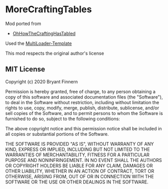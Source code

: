 # MoreCraftingTables

Mod ported from
- [OhHowTheCraftingHasTabled](https://github.com/P3NG00/OhHowTheCraftingHasTabled)

Used the [MultiLoader-Template](https://github.com/jaredlll08/MultiLoader-Template)

This mod respects the original author's license

## MIT License

Copyright (c) 2020 Bryant Finnern

Permission is hereby granted, free of charge, to any person obtaining a copy
of this software and associated documentation files (the "Software"), to deal
in the Software without restriction, including without limitation the rights
to use, copy, modify, merge, publish, distribute, sublicense, and/or sell
copies of the Software, and to permit persons to whom the Software is
furnished to do so, subject to the following conditions:

The above copyright notice and this permission notice shall be included in all
copies or substantial portions of the Software.

THE SOFTWARE IS PROVIDED "AS IS", WITHOUT WARRANTY OF ANY KIND, EXPRESS OR
IMPLIED, INCLUDING BUT NOT LIMITED TO THE WARRANTIES OF MERCHANTABILITY,
FITNESS FOR A PARTICULAR PURPOSE AND NONINFRINGEMENT. IN NO EVENT SHALL THE
AUTHORS OR COPYRIGHT HOLDERS BE LIABLE FOR ANY CLAIM, DAMAGES OR OTHER
LIABILITY, WHETHER IN AN ACTION OF CONTRACT, TORT OR OTHERWISE, ARISING FROM,
OUT OF OR IN CONNECTION WITH THE SOFTWARE OR THE USE OR OTHER DEALINGS IN THE
SOFTWARE.